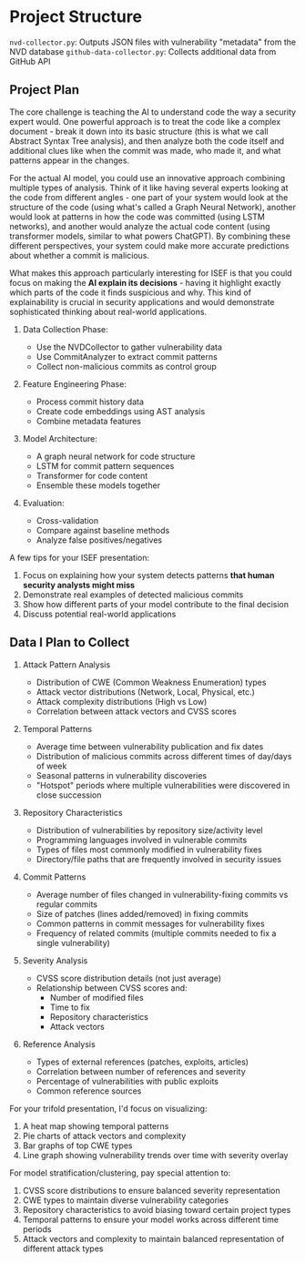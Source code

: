 # Project Structure

`nvd-collector.py`: Outputs JSON files with vulnerability "metadata" from the NVD database
`github-data-collector.py`: Collects additional data from GitHub API

## Project Plan

The core challenge is teaching the AI to understand code the way a security expert would. One powerful approach is to treat the code like a complex document - break it down into its basic structure (this is what we call Abstract Syntax Tree analysis), and then analyze both the code itself and additional clues like when the commit was made, who made it, and what patterns appear in the changes.

For the actual AI model, you could use an innovative approach combining multiple types of analysis. Think of it like having several experts looking at the code from different angles - one part of your system would look at the structure of the code (using what's called a Graph Neural Network), another would look at patterns in how the code was committed (using LSTM networks), and another would analyze the actual code content (using transformer models, similar to what powers ChatGPT). By combining these different perspectives, your system could make more accurate predictions about whether a commit is malicious.

What makes this approach particularly interesting for ISEF is that you could focus on making the **AI explain its decisions** - having it highlight exactly which parts of the code it finds suspicious and why. This kind of explainability is crucial in security applications and would demonstrate sophisticated thinking about real-world applications.

1. Data Collection Phase:
   - Use the NVDCollector to gather vulnerability data
   - Use CommitAnalyzer to extract commit patterns
   - Collect non-malicious commits as control group

2. Feature Engineering Phase:
   - Process commit history data
   - Create code embeddings using AST analysis
   - Combine metadata features

3. Model Architecture:
   - A graph neural network for code structure
   - LSTM for commit pattern sequences
   - Transformer for code content
   - Ensemble these models together

4. Evaluation:
   - Cross-validation
   - Compare against baseline methods
   - Analyze false positives/negatives

A few tips for your ISEF presentation:

1. Focus on explaining how your system detects patterns **that human security analysts might miss**
2. Demonstrate real examples of detected malicious commits
3. Show how different parts of your model contribute to the final decision
4. Discuss potential real-world applications

## Data I Plan to Collect

1. Attack Pattern Analysis
   - Distribution of CWE (Common Weakness Enumeration) types
   - Attack vector distributions (Network, Local, Physical, etc.)
   - Attack complexity distributions (High vs Low)
   - Correlation between attack vectors and CVSS scores

2. Temporal Patterns
   - Average time between vulnerability publication and fix dates
   - Distribution of malicious commits across different times of day/days of week
   - Seasonal patterns in vulnerability discoveries
   - "Hotspot" periods where multiple vulnerabilities were discovered in close succession

3. Repository Characteristics
   - Distribution of vulnerabilities by repository size/activity level
   - Programming languages involved in vulnerable commits
   - Types of files most commonly modified in vulnerability fixes
   - Directory/file paths that are frequently involved in security issues

4. Commit Patterns
   - Average number of files changed in vulnerability-fixing commits vs regular commits
   - Size of patches (lines added/removed) in fixing commits
   - Common patterns in commit messages for vulnerability fixes
   - Frequency of related commits (multiple commits needed to fix a single vulnerability)

5. Severity Analysis
   - CVSS score distribution details (not just average)
   - Relationship between CVSS scores and:
     - Number of modified files
     - Time to fix
     - Repository characteristics
     - Attack vectors

6. Reference Analysis
   - Types of external references (patches, exploits, articles)
   - Correlation between number of references and severity
   - Percentage of vulnerabilities with public exploits
   - Common reference sources

For your trifold presentation, I'd focus on visualizing:

1. A heat map showing temporal patterns
2. Pie charts of attack vectors and complexity
3. Bar graphs of top CWE types
4. Line graph showing vulnerability trends over time with severity overlay

For model stratification/clustering, pay special attention to:

1. CVSS score distributions to ensure balanced severity representation
2. CWE types to maintain diverse vulnerability categories
3. Repository characteristics to avoid biasing toward certain project types
4. Temporal patterns to ensure your model works across different time periods
5. Attack vectors and complexity to maintain balanced representation of different attack types
